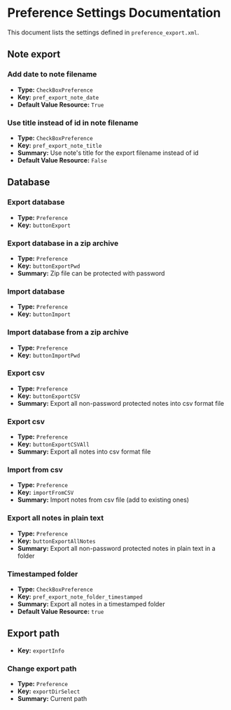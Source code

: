 # Preference Settings Documentation

This document lists the settings defined in `preference_export.xml`.

## Note export

### Add date to note filename

- **Type:** `CheckBoxPreference`
- **Key:** `pref_export_note_date`
- **Default Value Resource:** `True`

### Use title instead of id in note filename

- **Type:** `CheckBoxPreference`
- **Key:** `pref_export_note_title`
- **Summary:** Use note\'s title for the export filename instead of id
- **Default Value Resource:** `False`

## Database

### Export database

- **Type:** `Preference`
- **Key:** `buttonExport`

### Export database in a zip archive

- **Type:** `Preference`
- **Key:** `buttonExportPwd`
- **Summary:** Zip file can be protected with password

### Import database

- **Type:** `Preference`
- **Key:** `buttonImport`

### Import database from a zip archive

- **Type:** `Preference`
- **Key:** `buttonImportPwd`

### Export csv

- **Type:** `Preference`
- **Key:** `buttonExportCSV`
- **Summary:** Export all non-password protected notes into csv format file

### Export csv

- **Type:** `Preference`
- **Key:** `buttonExportCSVAll`
- **Summary:** Export all notes into csv format file

### Import from csv

- **Type:** `Preference`
- **Key:** `importFromCSV`
- **Summary:** Import notes from csv file (add to existing ones)

### Export all notes in plain text

- **Type:** `Preference`
- **Key:** `buttonExportAllNotes`
- **Summary:** Export all non-password protected notes in plain text in a folder

### Timestamped folder

- **Type:** `CheckBoxPreference`
- **Key:** `pref_export_note_folder_timestamped`
- **Summary:** Export all notes in a timestamped folder
- **Default Value Resource:** `true`

## Export path 
- **Key:** `exportInfo`

### Change export path 

- **Type:** `Preference`
- **Key:** `exportDirSelect`
- **Summary:** Current path 
